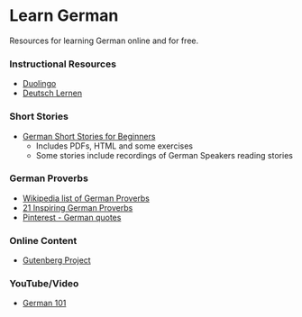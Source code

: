 # Learn German
Resources for learning German online and for free.

### Instructional Resources
-  [Duolingo](https://www.duolingo.com/)
- [Deutsch Lernen](http://www.deutsch-lernen.com/)

### Short Stories 
- [German Short Stories for Beginners](http://learnoutlive.com/german-short-stories-beginners/)
  - Includes PDFs, HTML and some exercises
  - Some stories include recordings of German Speakers reading stories

### German Proverbs
- [Wikipedia list of German Proverbs](https://en.wikiquote.org/wiki/German_proverbs)
- [21 Inspiring German Proverbs](http://www.fluentu.com/german/blog/learn-german-proverbs/)  
- [Pinterest - German quotes](https://www.pinterest.com/explore/german-quotes/)

### Online Content
- [Gutenberg Project](http://gutenberg.spiegel.de/)

### YouTube/Video
- [German 101](https://www.youtube.com/user/germanpod101)
